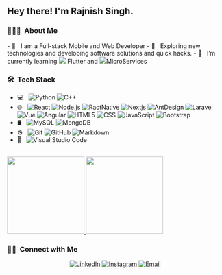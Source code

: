 <h2> Hey there! I'm Rajnish Singh.</h2>

<h3> 👨🏻‍💻 &nbsp;About Me </h3>
- 🤔 &nbsp; I am a Full-stack Mobile and Web Developer
- 🤔 &nbsp; Exploring new technologies and developing software solutions and quick hacks.
- 🤔 &nbsp; I’m currently learning <img src="http://img.shields.io/badge/-4285F4?style=flat&logo=flutter&logoColor=white"> Flutter and <img src="http://img.shields.io/badge/-4285F4?style=flat&logo=microservices&logoColor=white">MicroServices

<h3> 🛠 &nbsp;Tech Stack</h3>

- 💻 &nbsp;
  ![Python](https://img.shields.io/badge/-Python-333333?style=flat&logo=python)
  ![C++](https://img.shields.io/badge/-C++-333333?style=flat&logo=C%2B%2B&logoColor=00599C)
- 🌐 &nbsp;
  ![React](https://img.shields.io/badge/-React-333333?style=flat&logo=react)
  ![Node.js](https://img.shields.io/badge/-Node.js-333333?style=flat&logo=node.js)
  ![RactNative](https://img.shields.io/badge/-Node.js-333333?style=flat&logo=node.js)
  ![Nextjs](https://img.shields.io/badge/-Node.js-333333?style=flat&logo=node.js)
  ![AntDesign](https://img.shields.io/badge/-Node.js-333333?style=flat&logo=node.js)
  ![Laravel](https://img.shields.io/badge/-Node.js-333333?style=flat&logo=node.js)
  ![Vue](https://img.shields.io/badge/-Node.js-333333?style=flat&logo=node.js)
  ![Angular](https://img.shields.io/badge/-Node.js-333333?style=flat&logo=node.js)
  ![HTML5](https://img.shields.io/badge/-HTML5-333333?style=flat&logo=HTML5)
  ![CSS](https://img.shields.io/badge/-CSS-333333?style=flat&logo=CSS3&logoColor=1572B6)
  ![JavaScript](https://img.shields.io/badge/-JavaScript-333333?style=flat&logo=javascript)
  ![Bootstrap](https://img.shields.io/badge/-Bootstrap-333333?style=flat&logo=bootstrap&logoColor=563D7C)
- 🛢 &nbsp;
  ![MySQL](https://img.shields.io/badge/-MySQL-333333?style=flat&logo=mysql)
  ![MongoDB](https://img.shields.io/badge/-MongoDB-333333?style=flat&logo=mongodb)
- ⚙️ &nbsp;
  ![Git](https://img.shields.io/badge/-Git-333333?style=flat&logo=git)
  ![GitHub](https://img.shields.io/badge/-GitHub-333333?style=flat&logo=github)
  ![Markdown](https://img.shields.io/badge/-Markdown-333333?style=flat&logo=markdown)
- 🔧 &nbsp;
  ![Visual Studio Code](https://img.shields.io/badge/-Visual%20Studio%20Code-333333?style=flat&logo=visual-studio-code&logoColor=007ACC)

<br/>

<a href="https://github.com/rajnish42413">
  <img height="180em" src="https://github-readme-stats.vercel.app/api?username=rajnish42413&theme=tokyonight&show_icons=true" />
  <img height="180em" src="https://github-readme-stats.vercel.app/api/top-langs/?username=rajnish42413&theme=tokyonight&layout=compact" />
</a>

<br/>

<h3> 🤝🏻 &nbsp;Connect with Me </h3>

<p align="center">
<a href="https://www.linkedin.com/in/rajnish42413/"><img alt="LinkedIn" src="https://img.shields.io/badge/LinkedIn-rajnish42413-blue?style=flat-square&logo=linkedin"></a>
<a href="https://www.instagram.com/rajnish42413/"><img alt="Instagram" src="https://img.shields.io/badge/Instagram-rajnish42413-blue?style=flat-square&logo=instagram"></a>
<a href="mailto:rajnish42413@gmail.com"><img alt="Email" src="https://img.shields.io/badge/Email-rajnish42413@gmail.com-blue?style=flat-square&logo=gmail"></a>
</p>
